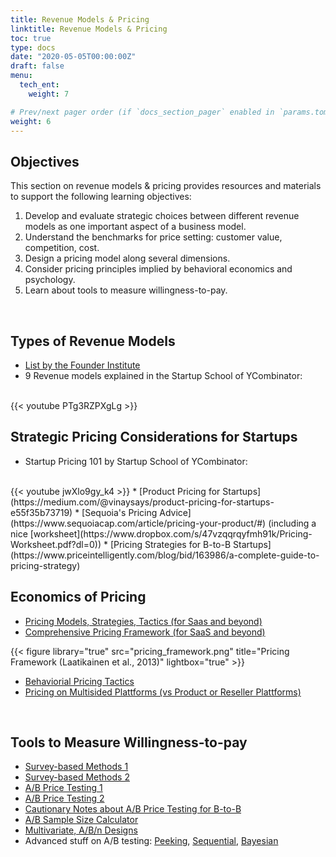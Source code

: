```yaml
---
title: Revenue Models & Pricing
linktitle: Revenue Models & Pricing
toc: true
type: docs
date: "2020-05-05T00:00:00Z"
draft: false
menu:
  tech_ent:
    weight: 7

# Prev/next pager order (if `docs_section_pager` enabled in `params.toml`)
weight: 6
---
```


## Objectives

This section on revenue models & pricing provides resources and materials to support the following learning objectives:
1. Develop and evaluate strategic choices between different revenue models as one important aspect of a business model.
2. Understand the benchmarks for price setting: customer value, competition, cost.
3. Design a pricing model along several dimensions.
4. Consider pricing principles implied by behavioral economics and psychology.
5. Learn about tools to measure willingness-to-pay.

<br/>

## Types of Revenue Models
* [List by the Founder Institute](https://fi.co/insight/the-10-most-popular-startup-revenue-models)
* 9 Revenue models explained in the Startup School of YCombinator:
<br/>
{{< youtube PTg3RZPXgLg >}}

<br/>

## Strategic Pricing Considerations for Startups
* Startup Pricing 101 by Startup School of YCombinator:
<br/>
{{< youtube jwXlo9gy_k4 >}}
* [Product Pricing for Startups](https://medium.com/@vinaysays/product-pricing-for-startups-e55f35b73719)
* [Sequoia's Pricing Advice](https://www.sequoiacap.com/article/pricing-your-product/#) (including a nice [worksheet](https://www.dropbox.com/s/47vzqqrqyfmh91k/Pricing-Worksheet.pdf?dl=0))
* [Pricing Strategies for B-to-B Startups](https://www.priceintelligently.com/blog/bid/163986/a-complete-guide-to-pricing-strategy)


<br/>

## Economics of Pricing
* [Pricing Models, Strategies, Tactics (for Saas and beyond)](https://www.cobloom.com/blog/saas-pricing-models#)
* [Comprehensive Pricing Framework (for SaaS and beyond)](https://www.dropbox.com/s/71zfxuxi7fklron/cloudpricing.pdf?dl=0)

{{< figure library="true" src="pricing_framework.png" title="Pricing Framework (Laatikainen et al., 2013)" lightbox="true" >}}

* [Behaviorial Pricing Tactics](https://www.helpscout.com/blog/pricing-strategies/)
* [Pricing on Multisided Plattforms (vs Product or Reseller Plattforms)](https://sloanreview.mit.edu/article/strategic-decisions-for-multisided-platforms/)

<br/>

## Tools to Measure Willingness-to-pay
- [Survey-based Methods 1](https://www.focusvision.com/blog/pricing-research-how-to-evaluate-price-perceptions-and-willingness-to-pay/) 
- [Survey-based Methods 2](https://www.quantilope.com/en/blog/whitepaper-three-great-methods-to-determine-price-acceptance) 
- [A/B Price Testing 1](https://vwo.com/blog/ab-testing-price-testing/)
- [A/B Price Testing 2](https://medium.com/analytics-vidhya/pricing-optimization-with-a-b-test-e720efe62b0)
- [Cautionary Notes about A/B Price Testing for B-to-B](https://www.priceintelligently.com/blog/ab-test-pricing-page-strategy)
- [A/B Sample Size Calculator](https://www.evanmiller.org/ab-testing/)
- [Multivariate, A/B/n Designs](https://cxl.com/blog/multivariate-tests/)
- Advanced stuff on A/B testing: [Peeking](https://www.evanmiller.org/how-not-to-run-an-ab-test.html), [Sequential](https://www.evanmiller.org/sequential-ab-testing.html), [Bayesian](https://www.evanmiller.org/bayesian-ab-testing.html)


